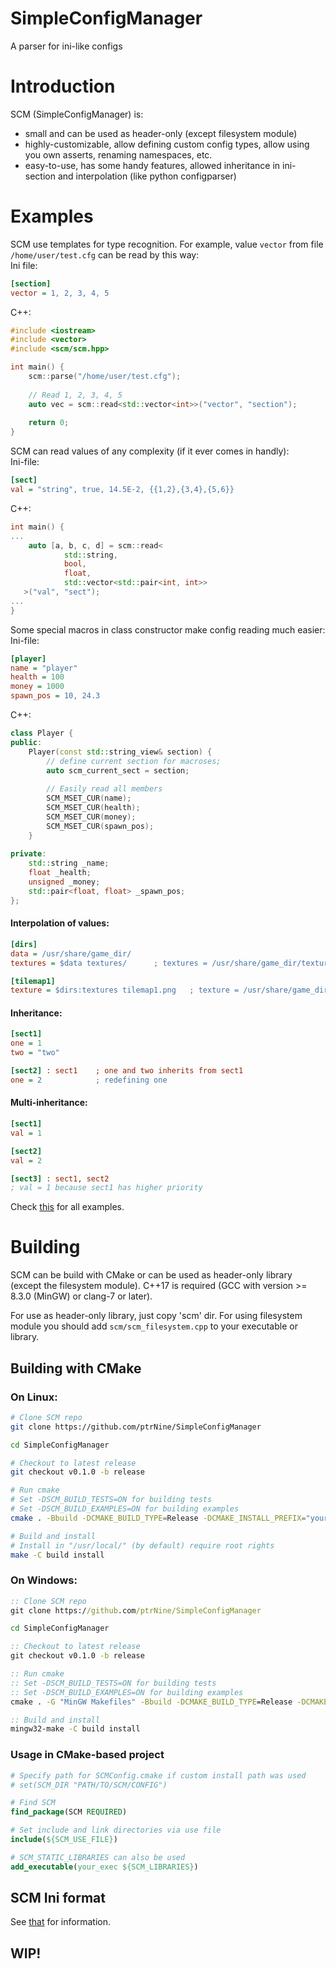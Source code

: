# SimpleConfigManager
A parser for ini-like configs
# Introduction
SCM (SimpleConfigManager) is:
* small and can be used as header-only (except filesystem module)
* highly-customizable, allow defining custom config types, allow using you own 
  asserts, renaming namespaces, etc.
* easy-to-use, has some handy features, allowed inheritance in ini-section 
  and interpolation (like python configparser)
# Examples
SCM use templates for type recognition. For example, value `vector` from 
file `/home/user/test.cfg` can be read by this way:  
Ini file:
```ini
[section]
vector = 1, 2, 3, 4, 5
```
C++:
```c++
#include <iostream>
#include <vector>
#include <scm/scm.hpp>

int main() {
    scm::parse("/home/user/test.cfg");
    
    // Read 1, 2, 3, 4, 5
    auto vec = scm::read<std::vector<int>>("vector", "section");
    
    return 0;
}
```
SCM can read values of any complexity (if it ever comes in handly):  
Ini-file:
```ini
[sect]
val = "string", true, 14.5E-2, {{1,2},{3,4},{5,6}} 
```
C++:
```c++
int main() {
...
    auto [a, b, c, d] = scm::read<
            std::string, 
            bool, 
            float, 
            std::vector<std::pair<int, int>>
   >("val", "sect");
...
}
```
Some special macros in class constructor make config reading much easier:  
Ini-file:
```ini
[player]
name = "player"
health = 100
money = 1000
spawn_pos = 10, 24.3
```
C++:
```c++
class Player {
public:
    Player(const std::string_view& section) {
        // define current section for macroses;
        auto scm_current_sect = section;
        
        // Easily read all members
        SCM_MSET_CUR(name);
        SCM_MSET_CUR(health);
        SCM_MSET_CUR(money);
        SCM_MSET_CUR(spawn_pos);
    }
    
private:
    std::string _name;
    float _health;
    unsigned _money;
    std::pair<float, float> _spawn_pos;
};
```
#### Interpolation of values:
```ini
[dirs]
data = /usr/share/game_dir/
textures = $data textures/      ; textures = /usr/share/game_dir/textures/

[tilemap1]
texture = $dirs:textures tilemap1.png   ; texture = /usr/share/game_dir/textures/tilemap1.png

```
#### Inheritance:
```ini
[sect1]
one = 1
two = "two"

[sect2] : sect1    ; one and two inherits from sect1
one = 2            ; redefining one
```
#### Multi-inheritance:
```ini
[sect1]
val = 1

[sect2]
val = 2

[sect3] : sect1, sect2
; val = 1 because sect1 has higher priority

```
Check [this](https://github.com/ptrNine/SimpleConfigManager/tree/master/examples) for all examples.

# Building
SCM can be build with CMake or can be used as header-only library (except the filesystem module).
C++17 is required (GCC with version >= 8.3.0 (MinGW) or clang-7 or later).  

For use as header-only library, just copy 'scm' dir. For using filesystem module you 
should add `scm/scm_filesystem.cpp` to your executable or library. 

## Building with CMake

### On Linux:

```bash
# Clone SCM repo
git clone https://github.com/ptrNine/SimpleConfigManager

cd SimpleConfigManager

# Checkout to latest release
git checkout v0.1.0 -b release

# Run cmake
# Set -DSCM_BUILD_TESTS=ON for building tests
# Set -DSCM_BUILD_EXAMPLES=ON for building examples
cmake . -Bbuild -DCMAKE_BUILD_TYPE=Release -DCMAKE_INSTALL_PREFIX="your/install/path/"

# Build and install
# Install in "/usr/local/" (by default) require root rights
make -C build install

```
### On Windows:

```bat
:: Clone SCM repo
git clone https://github.com/ptrNine/SimpleConfigManager

cd SimpleConfigManager

:: Checkout to latest release
git checkout v0.1.0 -b release

:: Run cmake
:: Set -DSCM_BUILD_TESTS=ON for building tests
:: Set -DSCM_BUILD_EXAMPLES=ON for building examples
cmake . -G "MinGW Makefiles" -Bbuild -DCMAKE_BUILD_TYPE=Release -DCMAKE_INSTALL_PREFIX="your/install/path/"

:: Build and install
mingw32-make -C build install

```
### Usage in CMake-based project
```cmake
# Specify path for SCMConfig.cmake if custom install path was used
# set(SCM_DIR "PATH/TO/SCM/CONFIG")

# Find SCM
find_package(SCM REQUIRED)

# Set include and link directories via use file
include(${SCM_USE_FILE})

# SCM_STATIC_LIBRARIES can also be used
add_executable(your_exec ${SCM_LIBRARIES})

```
## SCM Ini format
See [that](https://github.com/ptrNine/SimpleConfigManager/tree/master/SCM_ini_readme.md) for information.

## WIP!
